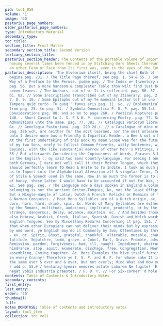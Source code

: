 ```yaml
---
pid: toc1_050
volume: '1'
image: '60'
pastorius_page_numbers: 
older_pastorius_page_numbers: 
type: Introductory Material
secondary_type: 
toc_title: 
section_title: Front Matter
secondary_section_title: Second Version
tertiary_section_title: 
pastorius_section_header: The Contents of the portable Volume of Importation, which
  having several times been fenced in by Stitching more Sheets thereunto, got quite
  an other Form or Face than Its first was, even in the eyes of the Compiler himself.
pastorius_description: 'The Alvearium itself, being the chief Bulk of this manuscript,
  begins pag. 231. / The Title Page thereof, see pag. 1. 54 & 55. / Some thing by
  Way of a Preface to the Peruse. ÿsdem pag. / The Index or Inventory was once on
  pag. 56. But a more handsom & compleater Table thou wilt find just before these
  seven leaves. / The Authors, out of w. It is collected. pag. 56. 57. 58. 59. 60.
  61. 62. // Some Inscriptions transcribed out of my Itinerary. pag. 2. 3. 4. 5. 6.
  7. 8. 9. 10. / Some Epitaphs out of my Te moneant Lector tot in uno funera libro.
  Tempere quid certo  Tu quoq'' funus eris pag. 11. &c. // Emblematical Recreations
  from pag. 25. to pag. 54. / Symbola Onomastica F. D. P. pag. 55.1st. / Onomastical
  Considerations pag. 88. and so on to page 260. / Poetical Raptures pag. 71 to page
  140. . Short Caveat to J. S. P & H. P. concerning Poetry. pag. 77. Some other good
  Admonitions unto the same. pag. 77. 381. // Catalogus variorum librorum pag. 377
  &c. // Genelogia Pastoriana. pag. 220.2d./. // a Catalogue of mine other Manuscripts.
  pag. 386 wch. are neither for the most learned, nor the most unlearned, and where
  unto I desire none bus a Friendly & Impartial Reader. a Bee & not a Spider. ///
  At the first undertaking of this Book my mean Scope was for the future Imitation
  of my two Sons, onely to Collect Common Proverbs, witty Sentences, wise and godly
  Sayings, with the like substantial marrow of other Men''s Writings, &c. See pag.
  55 / But afterwards Considering the Copiousness of Words, Phrases & Expressions
  in the English (: my said two Sons Country-language, For seeing I and my Wife are
  both Germans, I dare not well call it their Mother Tongue, which they if possible
  should perfectly learn TO Read & Write to To Indite, I took as much pains & patience
  as to Import into the Alphabetical Alvearium all & singular Terms, Idioms, Man[n]ers
  of Stile & Speech used in the same. Now In as much the former is to supply the place
  of honey, these latter I would have to be accounted if not for Wax, yet for hivedross.
  &c. See pag. seq. / The Language now a days spoken in England & Colonies thereunto
  belonging is not the ancient Briton-Tongues, No, not the least Offspring thereof;
  But a Mingle-mangle of Latin, Dutch & French: Relicks or Remains of the Roman, Saxon
  & Norman Conquests. / Most Mono Syllables are of a Dutch origin, ax, ox, fox, cow,
  corn, horn, hard, drink, spin. &c. Words of Many Syllables are either brought in
  by the Romans, multitude, audacious, implicate, prudently, or by the Normans, buckler,
  strange, dangerous, delay, advance, maintain. &c. / And besides those there are
  also Hebrew, Arabick, Greek, Italian, Spanish, Danish and Welch words in the said
  English Tongues. See my Miscellany Remarks Concerning it pag. 151. / Hence it is
  that when other Europians can not deliver their minds but by expressing one thing
  by one word, ye English may do it Commonly by two; Oftentimes by three or four.
  - ex. gr. Spirit, Ghost, grateful, thankful. alterable, mutable, changeable. breadth,
  latitude. Sepulchre, tomb, grave. a Count, Eart, Grave. Promote, advance, further.
  Remission, pardon, forgiveness. bad, ill, naught. Impediment, obstruction, lett,
  hindrance, stop. aquit, exonerate, dischage, free. Congregation, Meeting, Gathering,
  assembling, Coming together. &c. More Examples the hive itself furnisheth almost
  in every Cranny! Therefore ye I. S. P. and H. P. for whose sake It is made, Read
  the same over & over and & over, But not overly; Mind What and How you are reading.
  / add p. 55.# / Venturag hyemis memores astate Laborem Ne fugite!  E / Quod Natura
  negat Vobis Industria praestet. / F. D. P. // For Six-corner''d hole in honey-combs.'
contents: Table of Contents & Introductory Notes
secondary_contents: 
first_entry: 
last_entry: 
order: '50'
thumbnail: 
full: 
notes_DONOTUSE: Table of contents and introductory notes
layout: toc1_item
collection: toc_vol1
---
```

